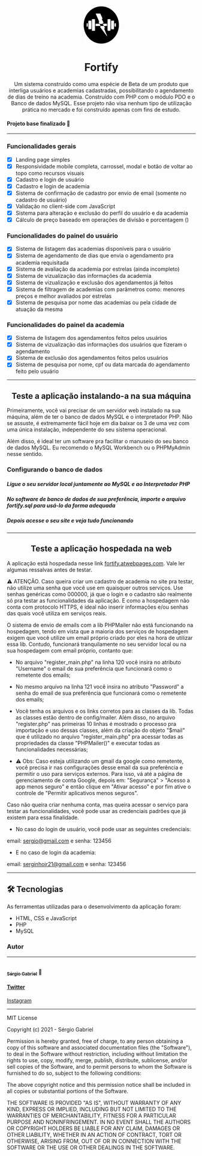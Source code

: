 <h1 align="center">
	<img alt="Logo da Fortify" title="Logo da Fortify" src="./img/logo-fortify.png">
</h1>

<h1 align="center">Fortify</h1>
<p align="center">Um sistema construído como uma espécie de Beta de um produto que interliga usuários e academias cadastradas, possibilitando o agendamento de dias de treino na academia. Construído com PHP com o módulo PDO e o Banco de dados MySQL. Esse projeto não visa nenhum tipo de utilização prática no mercado e
foi construído apenas com fins de estudo.</p>
<h4>Projeto base finalizado 🚀</h4>
<hr>
<h3>Funcionalidades gerais</h3>

- [x] Landing page simples
- [x] Responsividade mobile completa, carrossel, modal e botão de voltar ao topo como recursos visuais
- [x] Cadastro e login de usuário
- [x] Cadastro e login de academia
- [x] Sistema de confirmação de cadastro por envio de email (somente no cadastro de usuário)
- [x] Validação no client-side com JavaScript
- [x] Sistema para alteração e exclusão do perfil do usuário e da academia
- [x] Cálculo de preço baseado em operações de divisão e porcentagem ()

<h3>Funcionalidades do painel do usuário</h3>

- [x] Sistema de listagem das academias disponíveis para o usuário
- [x] Sistema de agendamento de dias que envia o agendamento pra academia requisitada
- [x] Sistema de avaliação da academia por estrelas (ainda incompleto)
- [x] Sistema de vizualização das informações da academia
- [x] Sistema de vizualização e exclusão dos agendamentos já feitos
- [x] Sistema de filtragem de academias com parâmetros como: menores preços e melhor avaliados por estrelas
- [x] Sistema de pesquisa por nome das academias ou pela cidade de atuação da mesma

<h3>Funcionalidades do painel da academia</h3>

- [x] Sistema de listagem dos agendamentos feitos pelos usuários
- [x] Sistema de vizualização das informações dos usuários que fizeram o agendamento
- [x] Sistema de exclusão dos agendamentos feitos pelos usuários 
- [x] Sistema de pesquisa por nome, cpf ou data marcada do agendamento feito pelo usuário
<hr>
<h2 align="center">Teste a aplicação instalando-a na sua máquina</h2>
<p>Primeiramente, você vai precisar de um servidor web instalado na sua máquina, além de ter o banco de dados MySQL e o interpretador PHP. Não se assuste, é extremamente fácil hoje em dia baixar os 3 de uma vez com uma única instalação, independente do seu sistema operacional.</p>

Além disso, é ideal ter um software pra facilitar o manuseio do seu banco de dados MySQL. Eu recomendo o MySQL Workbench ou o PHPMyAdmin nesse sentido.

<h3>Configurando o banco de dados</h3>

##### Ligue o seu servidor local juntamente ao MySQL e ao Interpretador PHP
##### No software de banco de dados de sua preferência, importe o arquivo fortify.sql para usá-lo da forma adequada
##### Depois acesse o seu site e veja tudo funcionando
<hr>
<h2 align="center">Teste a aplicação hospedada na web</h2>
<p>
	A aplicação está hospedada nesse link 
	<a href="http://fortify.atwebpages.com/">fortify.atwebpages.com</a>.
	Vale ler algumas ressalvas antes de testar.
</p>

⚠️ ATENÇÃO. Caso queira criar um cadastro de academia no site pra testar, não utilize uma senha
que você use em quaisquer outros serviços. Use senhas genéricas como 000000, já que o login e o 
cadastro são realmente só pra testar as funcionalidades da aplicação. E como a hospedagem
não conta com protocolo HTTPS, é ideal não inserir informações e/ou senhas das quais você
utiliza em serviços reais.

O sistema de envio de emails com a lib PHPMailer não está funcionando na hospedagem, tendo em vista que a maioria dos serviços de hospedagem exigem que você utilize um email próprio criado por eles na hora de utilizar essa lib. Contudo, funcionará tranquilamente no seu servidor local ou na sua hospedagem com email próprio, contanto que:

- No arquivo "register_main.php" na linha 120 você insira no atributo "Username" o email de sua preferência que funcionará como o remetente dos emails;
	 	
- No mesmo arquivo na linha 121 você insira no atributo "Password" a senha do email de sua preferência que funcionará como o remetente dos emails;
	 	
- Você tenha os arquivos e os links corretos para as classes da lib. Todas as classes estão dentro de config/mailer. Além disso, no arquivo "register.php" nas primeiras 10 linhas é mostrado o processo pra importação e uso dessas classes, além da criação do objeto "$mail" que é utilizado no arquivo "register_main.php" pra acessar todas as propriedades da classe "PHPMailer()" e executar todas as funcionalidades necessárias;
	 	
- ⚠️ Obs: Caso esteja utilizando um gmail da google como remetente, você precisa ir nas configurações desse email da sua preferência e permitir o uso para serviços externos. Para isso, vá até a página de gerenciamento de conta Google, depois em: "Segurança" > "Acesso a app menos seguro" e então clique em "Ativar acesso" e por fim ative o controle de "Permitir aplicativos menos seguros".

Caso não queira criar nenhuma conta, mas queira acessar o serviço para testar as funcionalidades, você pode usar as credenciais padrões que já existem para essa finalidade.

- No caso do login de usuário, você pode usar as seguintes credenciais:

email: sergio@gmail.com e senha: 123456

- E no caso de login da academia:

email: serginhojr21@gmail.com e senha: 123456
<hr>
<h2>🛠 Tecnologias</h2>

As ferramentas utilizadas para o desenvolvimento da aplicação foram:

- HTML, CSS e JavaScript
- PHP
- MySQL

### Autor
---

<a href="https://github.com/0horaa">
 <img style="border-radius: 50%;" src="https://github.com/0horaa.png" width="100px;" alt=""/>
 <br />
 <sub><b>Sérgio Gabriel</b></sub></a> 🚀


<a href="https://twitter.com/0hora_"><h4>Twitter</h4></a>
<a href="https://www.instagram.com/sergio_gbrl/">Instagram</a>

<hr> 
MIT License

Copyright (c) 2021 - Sérgio Gabriel

Permission is hereby granted, free of charge, to any person obtaining a copy
of this software and associated documentation files (the "Software"), to deal
in the Software without restriction, including without limitation the rights
to use, copy, modify, merge, publish, distribute, sublicense, and/or sell
copies of the Software, and to permit persons to whom the Software is
furnished to do so, subject to the following conditions:

The above copyright notice and this permission notice shall be included in all
copies or substantial portions of the Software.

THE SOFTWARE IS PROVIDED "AS IS", WITHOUT WARRANTY OF ANY KIND, EXPRESS OR
IMPLIED, INCLUDING BUT NOT LIMITED TO THE WARRANTIES OF MERCHANTABILITY,
FITNESS FOR A PARTICULAR PURPOSE AND NONINFRINGEMENT. IN NO EVENT SHALL THE
AUTHORS OR COPYRIGHT HOLDERS BE LIABLE FOR ANY CLAIM, DAMAGES OR OTHER
LIABILITY, WHETHER IN AN ACTION OF CONTRACT, TORT OR OTHERWISE, ARISING FROM,
OUT OF OR IN CONNECTION WITH THE SOFTWARE OR THE USE OR OTHER DEALINGS IN THE
SOFTWARE. 
